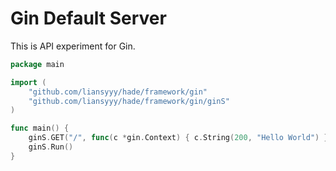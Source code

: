 # Gin Default Server

This is API experiment for Gin.

```go
package main

import (
	"github.com/liansyyy/hade/framework/gin"
	"github.com/liansyyy/hade/framework/gin/ginS"
)

func main() {
	ginS.GET("/", func(c *gin.Context) { c.String(200, "Hello World") })
	ginS.Run()
}
```
